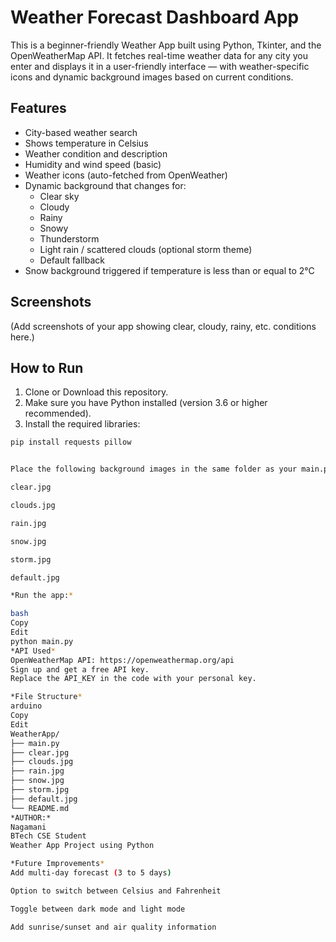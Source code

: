 # Weather Forecast Dashboard App

This is a beginner-friendly Weather App built using Python, Tkinter, and the OpenWeatherMap API. It fetches real-time weather data for any city you enter and displays it in a user-friendly interface — with weather-specific icons and dynamic background images based on current conditions.

## Features

- City-based weather search
- Shows temperature in Celsius
- Weather condition and description
- Humidity and wind speed (basic)
- Weather icons (auto-fetched from OpenWeather)
- Dynamic background that changes for:
  - Clear sky
  - Cloudy
  - Rainy
  - Snowy
  - Thunderstorm
  - Light rain / scattered clouds (optional storm theme)
  - Default fallback
- Snow background triggered if temperature is less than or equal to 2°C

## Screenshots

(Add screenshots of your app showing clear, cloudy, rainy, etc. conditions here.)

## How to Run

1. Clone or Download this repository.
2. Make sure you have Python installed (version 3.6 or higher recommended).
3. Install the required libraries:

```bash
pip install requests pillow


Place the following background images in the same folder as your main.py file:

clear.jpg

clouds.jpg

rain.jpg

snow.jpg

storm.jpg

default.jpg

*Run the app:*

bash
Copy
Edit
python main.py
*API Used*
OpenWeatherMap API: https://openweathermap.org/api
Sign up and get a free API key.
Replace the API_KEY in the code with your personal key.

*File Structure*
arduino
Copy
Edit
WeatherApp/
├── main.py
├── clear.jpg
├── clouds.jpg
├── rain.jpg
├── snow.jpg
├── storm.jpg
├── default.jpg
└── README.md
*AUTHOR:*
Nagamani
BTech CSE Student
Weather App Project using Python

*Future Improvements*
Add multi-day forecast (3 to 5 days)

Option to switch between Celsius and Fahrenheit

Toggle between dark mode and light mode

Add sunrise/sunset and air quality information